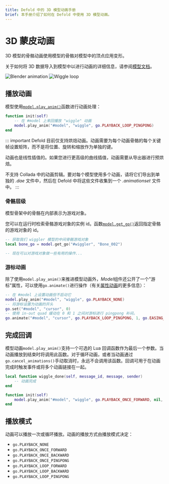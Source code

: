 ```yaml
---
title: Defold 中的 3D 模型动画手册
brief: 本手册介绍了如何在 Defold 中使用 3D 模型动画。
---
```


# 3D 蒙皮动画

3D 模型的骨骼动画使用模型的骨骼对模型中的顶点应用变形。

关于如何将 3D 数据导入到模型中以进行动画的详细信息，请参阅[模型文档](/manuals/model)。

  ![Blender animation](images/animation/blender_animation.png)
  ![Wiggle loop](images/animation/suzanne.gif)


## 播放动画

模型使用[`model.play_anim()`](/ref/model#model.play_anim)函数进行动画处理：

```lua
function init(self)
    -- 在 #model 上来回播放 "wiggle" 动画
    model.play_anim("#model", "wiggle", go.PLAYBACK_LOOP_PINGPONG)
end
```

::: important
Defold 目前仅支持烘焙动画。动画需要为每个动画骨骼的每个关键帧设置矩阵，而不是将位置、旋转和缩放作为单独的键。

动画也是线性插值的。如果您进行更高级的曲线插值，动画需要从导出器进行预烘焙。

不支持 Collada 中的动画剪辑。要对每个模型使用多个动画，请将它们导出到单独的 *.dae* 文件中，然后在 Defold 中将这些文件收集到一个 *.animationset* 文件中。
:::

### 骨骼层级

模型骨架中的骨骼在内部表示为游戏对象。

您可以在运行时检索骨骼游戏对象的实例 id。函数[`model.get_go()`](/ref/model#model.get_go)返回指定骨骼的游戏对象的 id。

```lua
-- 获取我们 wiggler 模型的中间骨骼游戏对象
local bone_go = model.get_go("#wiggler", "Bone_002")

-- 现在可以对游戏对象做一些有用的操作...
```

### 游标动画

除了使用`model.play_anim()`来推进模型动画外，*Model*组件还公开了一个"游标"属性，可以使用`go.animate()`进行操作（有关[属性动画](/manuals/property-animation)的更多信息）：

```lua
-- 在 #model 上设置动画但不启动它
model.play_anim("#model", "wiggle", go.PLAYBACK_NONE)
-- 将游标设置为动画的开头
go.set("#model", "cursor", 0)
-- 使用 in-out quad 缓动在 0 和 1 之间对游标进行 pingpong 补间。
go.animate("#model", "cursor", go.PLAYBACK_LOOP_PINGPONG, 1, go.EASING_INOUTQUAD, 3)
```

## 完成回调

模型动画`model.play_anim()`支持一个可选的 Lua 回调函数作为最后一个参数。当动画播放到结束时将调用此函数。对于循环动画，或者当动画通过`go.cancel_animations()`手动取消时，永远不会调用该函数。回调可用于在动画完成时触发事件或将多个动画链接在一起。

```lua
local function wiggle_done(self, message_id, message, sender)
    -- 动画完成
end

function init(self)
    model.play_anim("#model", "wiggle", go.PLAYBACK_ONCE_FORWARD, nil, wiggle_done)
end
```

## 播放模式

动画可以播放一次或循环播放。动画的播放方式由播放模式决定：

* `go.PLAYBACK_NONE`
* `go.PLAYBACK_ONCE_FORWARD`
* `go.PLAYBACK_ONCE_BACKWARD`
* `go.PLAYBACK_ONCE_PINGPONG`
* `go.PLAYBACK_LOOP_FORWARD`
* `go.PLAYBACK_LOOP_BACKWARD`
* `go.PLAYBACK_LOOP_PINGPONG`
